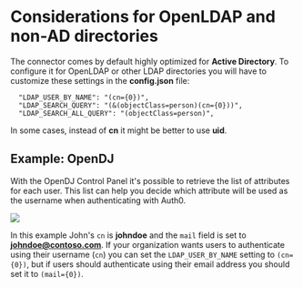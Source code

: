 # Considerations for OpenLDAP and non-AD directories

The connector comes by default highly optimized for **Active Directory**. To configure it for OpenLDAP or other LDAP directories you will have to customize these settings in the **config.json** file:

```
  "LDAP_USER_BY_NAME": "(cn={0})",
  "LDAP_SEARCH_QUERY": "(&(objectClass=person)(cn={0}))",
  "LDAP_SEARCH_ALL_QUERY": "(objectClass=person)",
```

In some cases, instead of **cn** it might be better to use **uid**.

## Example: OpenDJ

With the OpenDJ Control Panel it's possible to retrieve the list of attributes for each user. This list can help you decide which attribute will be used as the username when authenticating with Auth0.

![](../@@env.MEDIA_URL@@/articles/connector/considerations-non-ad/opendj-attributes.png)

In this example John's `cn` is **johndoe** and the `mail` field is set to **johndoe@contoso.com**. If your organization wants users to authenticate using their username (`cn`) you can set the `LDAP_USER_BY_NAME` setting to `(cn={0})`, but if users should authenticate using their email address you should set it to `(mail={0})`.